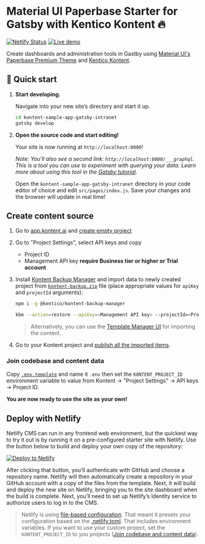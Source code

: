 # Material UI Paperbase Starter for Gatsby with Kentico Kontent 🔥

[![Netlify Status](https://api.netlify.com/api/v1/badges/b65b72e0-1499-415f-83c1-69cc9579d94e/deploy-status)](https://app.netlify.com/sites/kontent-sample-app-gatsby-intranet/deploys)
[![Live demo](https://img.shields.io/badge/-Live%20Demo-brightgreen.svg)](https://kontent-sample-app-gatsby-intranet.netlify.com)

Create dashboards and administration tools in Gastby using [Material UI's](https://material-ui.com/) [Paperbase Premium Theme](https://github.com/mui-org/material-ui/tree/master/docs/src/pages/premium-themes/paperbase) and [Kentico Kontent](http://kontent.ai).

## 🚀 Quick start

1. **Start developing.**

    Navigate into your new site’s directory and start it up.

    ```sh
    cd kontent-sample-app-gatsby-intranet
    gatsby develop
    ```

1. **Open the source code and start editing!**

    Your site is now running at `http://localhost:8000`!

    _Note: You'll also see a second link: _`http://localhost:8000/___graphql`_. This is a tool you can use to experiment with querying your data. Learn more about using this tool in the [Gatsby tutorial](https://www.gatsbyjs.org/tutorial/part-five/#introducing-graphiql)._

    Open the `kontent-sample-app-gatsby-intranet` directory in your code editor of choice and edit `src/pages/index.js`. Save your changes and the browser will update in real time!

## Create content source

1. Go to [app.kontent.ai](https://app.kontent.ai) and [create empty project](https://docs.kontent.ai/tutorials/set-up-kontent/projects/manage-projects#a-creating-projects)
1. Go to "Project Settings", select API keys and copy
    + Project ID
    + Management API key **require Business tier or higher or Trial account**
1. Install [Kontent Backup Manager](https://github.com/Kentico/kontent-backup-manager-js) and import data to newly created project from [`kontent-backup.zip`](./kontent-backup.zip) file (place appropriate values for `apiKey` and `projectId` arguments):

    ```sh
    npm i -g @kentico/kontent-backup-manager

    kbm --action=restore --apiKey=<Management API key> --projectId=<Project ID> --zipFilename=kontent-backup
    ```

    > Alternatively, you can use the [Template Manager UI](https://kentico.github.io/kontent-template-manager/import-from-file) for importing the content.

1. Go to your Kontent project and [publish all the imported items](https://docs.kontent.ai/tutorials/write-and-collaborate/publish-your-work/publish-content-items).

### Join codebase and content data

Copy [`.env.template`](`./.env.template`) and name it `.env` then set the `KONTENT_PROJECT_ID` environment variable to value from Kontent -> "Project Settings" -> API keys -> Project ID.

**You are now ready to use the site as your own!**

## Deploy with Netlify

Netlify CMS can run in any frontend web environment, but the quickest way to try it out is by running it on a pre-configured starter site with Netlify. Use the button below to build and deploy your own copy of the repository:

[![Deploy to Netlify](https://www.netlify.com/img/deploy/button.svg)](https://app.netlify.com/start/deploy?repository=https://github.com/Kentico/kontent-sample-blog-travel-vue)

 After clicking that button, you’ll authenticate with GitHub and choose a repository name. Netlify will then automatically create a repository in your GitHub account with a copy of the files from the template. Next, it will build and deploy the new site on Netlify, bringing you to the site dashboard when the build is complete. Next, you’ll need to set up Netlify’s Identity service to authorize users to log in to the CMS.

> Netlify is using [file-based configuration](https://docs.netlify.com/configure-builds/file-based-configuration/). That meant it presets your configuration based on the [.netlify.toml](./.netlify.toml). That includes environment variables. If you want to use your custom project, set the `KONTENT_PROJECT_ID` to you projects ([Join codebase and content data](#Join-codebase-and-content-data)).
